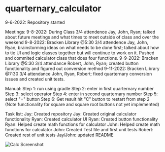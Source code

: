 # quarternary_calculator

9-6-2022: Repository started

Meetings:
  9-8-2022: During Class 3/4 attendence Jay, John, Ryan; talked about future meetings and what times to meet outside of class and over the weekend
  9-8-2022: Bracken Library @5:30 3/4 attendence Jay, John, Ryan; brainstorming ideas on what needs to be done first; talked about how to tie UI and logic classes together but will continue to work on it. Pushed and commited calculator class that does four functions.
  9-9-2022: Bracken Library @5:30 3/4 attendance Robert, John, Ryan; created button functionality and figured out conversion method
  9-11-2022: Bracken Library @7:30 3/4 attendance John, Ryan, Robert; fixed quarternary conversion issues and created unit tests.

Manual:
  Step 1: run using gradle
  Step 2: enter in first quarternary number
  Step 3: select operator
  Step 4: enter in second quarternary number
  Step 5: select "=" button
  Step 6: Get result hit "C" button to restart from step 2
  (Note functionality for square and square root buttons not yet implemented)

Task list: 
Jay: Created repository
Jay: Created original calculator functionality
Ryan: Created calculator UI
Ryan: Created button functionality
Ryan: Helped create math functions for calculator
John: Helped create math functions for calculator
John: Created Test file and first unit tests
Robert: Created rest of unit tests
Jay/John: updated README


![Calc Screenshot](https://user-images.githubusercontent.com/70335886/189565573-4a0b5e65-b1fb-44a1-b7cf-95e269b1f869.png)

